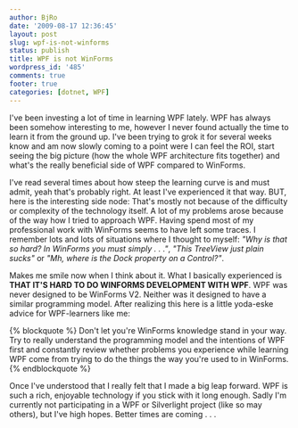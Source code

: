 ```yaml
---
author: BjRo
date: '2009-08-17 12:36:45'
layout: post
slug: wpf-is-not-winforms
status: publish
title: WPF is not WinForms
wordpress_id: '485'
comments: true
footer: true
categories: [dotnet, WPF]
---
```


I've been investing a lot of time in learning WPF lately. WPF has always been somehow interesting to me, however I never found actually
the time to learn it from the ground up. I've been trying to grok it for several weeks know and am now slowly coming to a point were I can feel
the ROI, start seeing the big picture (how the whole WPF architecture fits together) and what's the really beneficial side of WPF compared to
WinForms. 

I've read several times about how steep the learning curve is and must admit, yeah that's probably right. At least I've experienced it
that way. BUT, here is the interesting side node: That's mostly not because of the difficulty or complexity of the technology itself. A lot
of my problems arose because of the way how I tried to approach WPF.  Having spend most of my professional work with WinForms seems to have
left some traces. I remember lots and lots of situations where I thought to myself: *"Why is that so hard? In WinForms you must simply . . ."*,
*"This TreeView just plain sucks"* or *"Mh, where is the Dock property on a Control?"*. 

Makes me smile now when I think about it. What I basically experienced is **THAT IT'S HARD TO DO WINFORMS DEVELOPMENT WITH WPF**. WPF was never designed to be WinForms V2. 
Neither was it designed to have a similar programming model. After realizing this here is a little yoda-eske advice for WPF-learners like me: 

{% blockquote %}
Don't let you're WinForms knowledge stand in your way. Try to really understand the programming model and the intentions of WPF first and constantly
review whether problems you experience while learning WPF come from trying to do the things the way you're used to in WinForms.
{% endblockquote %}

Once I've understood that I really felt that I made a big leap forward. WPF is such a rich, enjoyable technology if you stick with it long enough.
Sadly I'm currently not participating in a WPF or Silverlight project (like so may others), but I've high hopes. Better times are coming . . .
